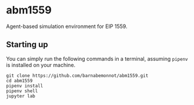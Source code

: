 # abm1559

Agent-based simulation environment for EIP 1559.

## Starting up

You can simply run the following commands in a terminal, assuming `pipenv` is installed on your machine.

```
git clone https://github.com/barnabemonnot/abm1559.git
cd abm1559
pipenv install
pipenv shell
jupyter lab
```
